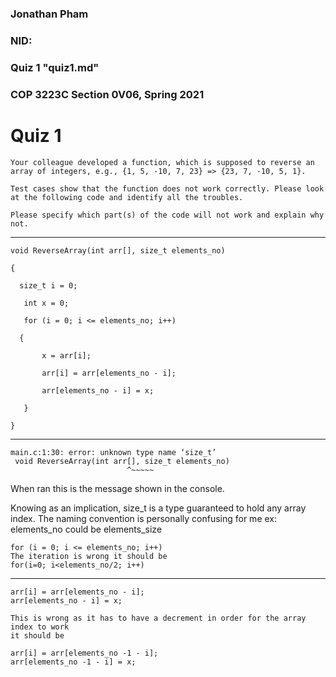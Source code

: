 ### Jonathan Pham
### NID: 
### Quiz 1 "quiz1.md"
### COP 3223C Section 0V06, Spring 2021

# Quiz 1
    Your colleague developed a function, which is supposed to reverse an array of integers, e.g., {1, 5, -10, 7, 23} => {23, 7, -10, 5, 1}.

    Test cases show that the function does not work correctly. Please look at the following code and identify all the troubles.

    Please specify which part(s) of the code will not work and explain why not.
---

    void ReverseArray(int arr[], size_t elements_no)

    {

      size_t i = 0;

       int x = 0;

       for (i = 0; i <= elements_no; i++)

      {

           x = arr[i];

           arr[i] = arr[elements_no - i];

           arr[elements_no - i] = x;
    
       }

    }
---
    main.c:1:30: error: unknown type name ‘size_t’
     void ReverseArray(int arr[], size_t elements_no)
                              ^~~~~~

When ran this is the message shown in the console.

Knowing as an implication, size_t is a type guaranteed to hold any array index. 
The naming convention is personally confusing for me ex: 
elements_no could be elements_size 

    for (i = 0; i <= elements_no; i++)
    The iteration is wrong it should be
    for(i=0; i<elements_no/2; i++)
---
    arr[i] = arr[elements_no - i];
    arr[elements_no - i] = x;

    This is wrong as it has to have a decrement in order for the array index to work
    it should be

    arr[i] = arr[elements_no -1 - i];
    arr[elements_no -1 - i] = x;
